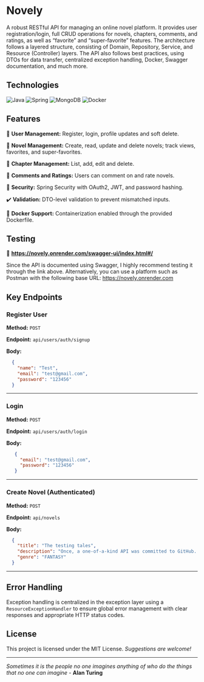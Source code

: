 # Novely
A robust RESTful API for managing an online novel platform. It provides user registration/login, full CRUD operations for novels, chapters, comments, and ratings, as well as “favorite” and “super-favorite” features. The architecture follows a layered structure, consisting of Domain, Repository, Service, and Resource (Controller) layers. The API also follows best practices, using DTOs for data transfer, centralized exception handling, Docker, Swagger documentation, and much more.

## Technologies
![Java](https://img.shields.io/badge/java-%23ED8B00.svg?style=for-the-badge&logo=openjdk&logoColor=white)
![Spring](https://img.shields.io/badge/spring-%236DB33F.svg?style=for-the-badge&logo=spring&logoColor=white)
![MongoDB](https://img.shields.io/badge/MongoDB-%234ea94b.svg?style=for-the-badge&logo=mongodb&logoColor=white)
![Docker](https://img.shields.io/badge/docker-%230db7ed.svg?style=for-the-badge&logo=docker&logoColor=white)

## Features

👤 **User Management:** Register, login, profile updates and soft delete.

📖 **Novel Management:** Create, read, update and delete novels; track views, favorites, and super-favorites.

📑 **Chapter Management:** List, add, edit and delete.

💬 **Comments and Ratings:** Users can comment on and rate novels.

🔐 **Security:** Spring Security with OAuth2, JWT, and password hashing.

✔️ **Validation:** DTO-level validation to prevent mismatched inputs.

🐳 **Docker Support:**  Containerization enabled through the provided Dockerfile.

## Testing

🔗 **https://novely.onrender.com/swagger-ui/index.html#/**

Since the API is documented using Swagger, I highly recommend testing it through the link above. Alternatively, you can use a platform such as Postman with the following base URL: https://novely.onrender.com

## Key Endpoints
### Register User
**Method:** `POST`

**Endpoint:** `api/users/auth/signup`

**Body:** 
  ```json
    {
      "name": "Test",
      "email": "test@gmail.com",
      "password": "123456"
    }
  ```
---
### Login
**Method:** `POST`

**Endpoint:** `api/users/auth/login`

**Body:** 
   ```json
      {
        "email": "test@gmail.com",
        "password": "123456"
      }
   ```
---
### Create Novel (Authenticated)
**Method:** `POST`

**Endpoint:** `api/novels`

**Body:** 
  ```json
    {
      "title": "The testing tales",
      "description": "Once, a one-of-a-kind API was committed to GitHub...",
      "genre": "FANTASY"
    }
  ```
---
## Error Handling
Exception handling is centralized in the exception layer using a `ResourceExceptionHandler` to ensure global error management with clear responses and appropriate HTTP status codes.

## License
This project is licensed under the MIT License. *Suggestions are welcome!*

***

*Sometimes it is the people no one imagines anything of who do the things that no one can imagine -* **Alan Turing**



